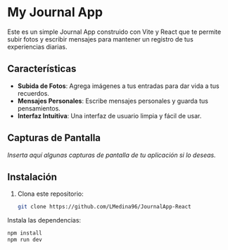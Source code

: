 # My Journal App

Este es un simple Journal App construido con Vite y React que te permite subir fotos y escribir mensajes para mantener un registro de tus experiencias diarias.

## Características

- **Subida de Fotos**: Agrega imágenes a tus entradas para dar vida a tus recuerdos.
- **Mensajes Personales**: Escribe mensajes personales y guarda tus pensamientos.
- **Interfaz Intuitiva**: Una interfaz de usuario limpia y fácil de usar.

## Capturas de Pantalla

_Inserta aquí algunas capturas de pantalla de tu aplicación si lo deseas._

## Instalación

1. Clona este repositorio:

   ```bash
   git clone https://github.com/LMedina96/JournalApp-React

Instala las dependencias:

  ```bash
  npm install
  npm run dev
